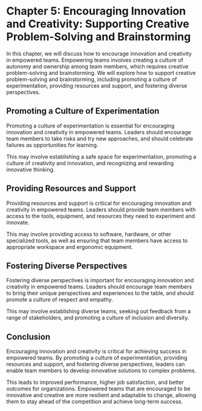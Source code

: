 Chapter 5: Encouraging Innovation and Creativity: Supporting Creative Problem-Solving and Brainstorming
=======================================================================================================

In this chapter, we will discuss how to encourage innovation and creativity in empowered teams. Empowering teams involves creating a culture of autonomy and ownership among team members, which requires creative problem-solving and brainstorming. We will explore how to support creative problem-solving and brainstorming, including promoting a culture of experimentation, providing resources and support, and fostering diverse perspectives.

Promoting a Culture of Experimentation
--------------------------------------

Promoting a culture of experimentation is essential for encouraging innovation and creativity in empowered teams. Leaders should encourage team members to take risks and try new approaches, and should celebrate failures as opportunities for learning.

This may involve establishing a safe space for experimentation, promoting a culture of creativity and innovation, and recognizing and rewarding innovative thinking.

Providing Resources and Support
-------------------------------

Providing resources and support is critical for encouraging innovation and creativity in empowered teams. Leaders should provide team members with access to the tools, equipment, and resources they need to experiment and innovate.

This may involve providing access to software, hardware, or other specialized tools, as well as ensuring that team members have access to appropriate workspace and ergonomic equipment.

Fostering Diverse Perspectives
------------------------------

Fostering diverse perspectives is important for encouraging innovation and creativity in empowered teams. Leaders should encourage team members to bring their unique perspectives and experiences to the table, and should promote a culture of respect and empathy.

This may involve establishing diverse teams, seeking out feedback from a range of stakeholders, and promoting a culture of inclusion and diversity.

Conclusion
----------

Encouraging innovation and creativity is critical for achieving success in empowered teams. By promoting a culture of experimentation, providing resources and support, and fostering diverse perspectives, leaders can enable team members to develop innovative solutions to complex problems.

This leads to improved performance, higher job satisfaction, and better outcomes for organizations. Empowered teams that are encouraged to be innovative and creative are more resilient and adaptable to change, allowing them to stay ahead of the competition and achieve long-term success.

